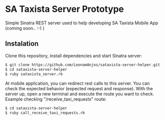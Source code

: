 # SA Taxista Server Prototype

Simple Sinatra REST server used to help developing SA Taxista Mobile App (coming soon.. :-) )

## Instalation

Clone this repository, install dependencies and start Sinatra server:
```sh
$ git clone https://github.com/LeonamAnjos/sataxista-server-helper.git
$ cd sataxista-server-helper
$ ruby sataxista_server.rb
```

At mobile application, you can redirect rest calls to this server.
You can check the expected behavior (expected request and response). With the server up, open a new terminal and execute the route you want to check. Example checking "/receive_taxi_requests" route:
```sh
$ cd sataxista-server-helper
$ ruby call_receive_taxi_requests.rb
```
